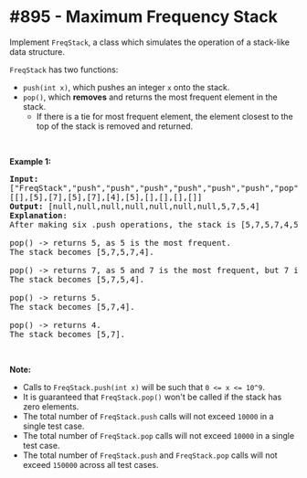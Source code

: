# \#895 - Maximum Frequency Stack
<p>Implement <code>FreqStack</code>, a class which simulates the operation of a stack-like data structure.</p>

<p><code>FreqStack</code>&nbsp;has two functions:</p>

<ul>
	<li><code>push(int x)</code>, which pushes an integer <code>x</code> onto the stack.</li>
	<li><code>pop()</code>, which <strong>removes</strong> and returns the most frequent element in the stack.
	<ul>
		<li>If there is a tie for most frequent element, the element closest to the top of the stack is removed and returned.</li>
	</ul>
	</li>
</ul>

<p>&nbsp;</p>

<p><strong>Example 1:</strong></p>

<pre>
<strong>Input: </strong>
<span id="example-input-1-1">[&quot;FreqStack&quot;,&quot;push&quot;,&quot;push&quot;,&quot;push&quot;,&quot;push&quot;,&quot;push&quot;,&quot;push&quot;,&quot;pop&quot;,&quot;pop&quot;,&quot;pop&quot;,&quot;pop&quot;]</span>,
<span id="example-input-1-2">[[],[5],[7],[5],[7],[4],[5],[],[],[],[]]</span>
<strong>Output: </strong><span id="example-output-1">[null,null,null,null,null,null,null,5,7,5,4]</span>
<strong>Explanation</strong>:
After making six .push operations, the stack is [5,7,5,7,4,5] from bottom to top.  Then:

pop() -&gt; returns 5, as 5 is the most frequent.
The stack becomes [5,7,5,7,4].

pop() -&gt; returns 7, as 5 and 7 is the most frequent, but 7 is closest to the top.
The stack becomes [5,7,5,4].

pop() -&gt; returns 5.
The stack becomes [5,7,4].

pop() -&gt; returns 4.
The stack becomes [5,7].
</pre>

<p>&nbsp;</p>

<p><strong>Note:</strong></p>

<ul>
	<li>Calls to <code>FreqStack.push(int x)</code>&nbsp;will be such that <code>0 &lt;= x &lt;= 10^9</code>.</li>
	<li>It is guaranteed that <code>FreqStack.pop()</code> won&#39;t be called if the stack has zero elements.</li>
	<li>The total number of <code>FreqStack.push</code> calls will not exceed <code>10000</code> in a single test case.</li>
	<li>The total number of <code>FreqStack.pop</code>&nbsp;calls will not exceed <code>10000</code> in a single test case.</li>
	<li>The total number of <code>FreqStack.push</code> and <code>FreqStack.pop</code> calls will not exceed <code>150000</code> across all test cases.</li>
</ul>

<div>
<p>&nbsp;</p>
</div>
